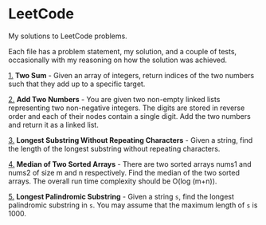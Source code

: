 # LeetCode

My solutions to LeetCode problems.

Each file has a problem statement, my solution, and a couple of tests, occasionally with my reasoning on how the 
solution was achieved.

[1.](https://github.com/dcragusa/LeetCode/blob/master/1.py)
**Two Sum** - 
Given an array of integers, return indices of the two numbers such that they add up to a specific target.

[2.](https://github.com/dcragusa/LeetCode/blob/master/2.py)
**Add Two Numbers** - 
You are given two non-empty linked lists representing two non-negative integers. The digits are stored in reverse 
order and each of their nodes contain a single digit. Add the two numbers and return it as a linked list.

[3.](https://github.com/dcragusa/LeetCode/blob/master/3.py)
**Longest Substring Without Repeating Characters** - 
Given a string, find the length of the longest substring without repeating characters.

[4.](https://github.com/dcragusa/LeetCode/blob/master/4.py)
**Median of Two Sorted Arrays** - 
There are two sorted arrays nums1 and nums2 of size m and n respectively.
Find the median of the two sorted arrays. The overall run time complexity should be O(log (m+n)).

[5.](https://github.com/dcragusa/LeetCode/blob/master/5.py)
**Longest Palindromic Substring** - 
Given a string `s`, find the longest palindromic substring in `s`. 
You may assume that the maximum length of `s` is 1000.
